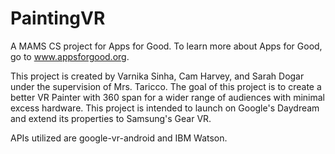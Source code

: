 # PaintingVR

A MAMS CS project for Apps for Good. To learn more about Apps for Good, go to www.appsforgood.org.

This project is created by Varnika Sinha, Cam Harvey, and Sarah Dogar under the supervision of Mrs. Taricco. The goal of this project is to create a better VR Painter with 360 span for a wider range of audiences with minimal excess hardware. This project is intended to launch on Google's Daydream and extend its properties to Samsung's Gear VR.

APIs utilized are google-vr-android and IBM Watson.
